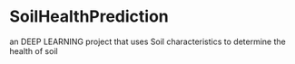 # SoilHealthPrediction
an DEEP LEARNING project that uses Soil characteristics to  determine the health of soil
